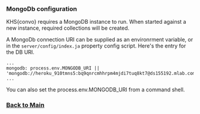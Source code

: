 ### MongoDb configuration 
KHS{convo} requires a MongoDB instance to run. When started against a new instance, required collections will be created. 

A MongoDb connection URI can be supplied as an environrment variable, or in the `server/config/index.ja` property config script. Here's the entry for the DB URI. 

    ...
    mongodb: process.env.MONGODB_URI || 'mongodb://heroku_910tmns5:bq9qnrcmhhrpm4mjdi7tuq8kt7@ds155192.mlab.com:55192/heroku_910tmns5',
    ...

You can also set the process.env.MONGODB_URI from a command shell.


### [Back to Main](/readme.md) 